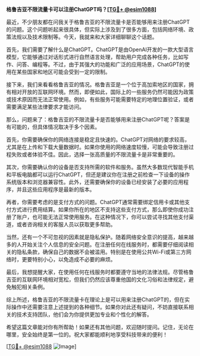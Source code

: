 **格鲁吉亚不限流量卡可以注册ChatGPT吗？[[TG💪+ @esim1088](https://t.me/s/esim1088)]**

最近，不少朋友都在问我关于格鲁吉亚的不限流量卡是否能够用来注册ChatGPT的问题。这个问题听起来很具体，但实际上涉及到了很多方面，包括网络环境、政策法规以及技术限制等。今天，我就来和大家详细聊聊这个话题。

首先，我们需要了解什么是ChatGPT。ChatGPT是由OpenAI开发的一款大型语言模型，它能够通过对话形式进行自然语言处理，帮助用户完成各种任务，比如写作、问答、编程等。不过，由于其强大的功能和广泛的应用场景，ChatGPT的使用在某些国家和地区可能会受到一定的限制。

接下来，我们来看看格鲁吉亚的情况。格鲁吉亚是一个位于高加索地区的国家，拥有相对开放的互联网环境。然而，即便如此，国际上的一些服务仍然可能因为政策或技术原因而无法正常使用。例如，有些服务可能需要特定的地理位置验证，或者需要满足某些法律要求才能访问。

那么，问题来了：格鲁吉亚的不限流量卡是否能够用来注册ChatGPT呢？答案是有可能的，但具体情况取决于多个因素。

首先，你需要确保你的网络连接是稳定且快速的。ChatGPT对网络的要求较高，尤其是在上传和下载大量数据时。如果你使用的网络速度较慢，可能会导致注册过程失败或者体验不佳。因此，选择一张高质量的不限流量卡是非常重要的。

其次，你需要确认你的设备是否支持所需的软件和服务。虽然大多数现代智能手机和平板电脑都可以运行ChatGPT，但还是建议你在注册之前检查一下设备的操作系统版本和浏览器兼容性。此外，还需要确保你的设备已经安装了必要的应用程序，并且这些应用程序是最新的版本。

再者，你需要考虑的是支付方式的问题。ChatGPT通常需要绑定信用卡或其他支付方式进行费用结算。如果你所在的地区不支持这些支付方式，那么即使你成功注册了账户，也可能无法正常使用服务。在这种情况下，你可以尝试寻找其他支付渠道，或者咨询相关的客服人员以获取更多帮助。

当然，还有一个不可忽视的因素就是隐私保护。随着网络安全意识的提高，越来越多的人开始关注个人信息的安全问题。在注册任何在线服务时，都需要仔细阅读相关的隐私条款，确保自己的数据不会被滥用。特别是在使用公共Wi-Fi或第三方网络时，更要特别小心，以免造成不必要的麻烦。

最后，我想提醒大家，在使用任何在线服务时都要遵守当地的法律法规。尽管格鲁吉亚的互联网环境相对宽松，但我们仍然应该尊重他国的文化习俗和法律规定，避免触犯相关条例。

综上所述，格鲁吉亚的不限流量卡在理论上是可以用来注册ChatGPT的，但在实际操作中还需要注意上述提到的各种细节。如果你对此还有疑问，不妨直接联系相关的技术支持团队，他们会为你提供更加专业和个性化的解答。

希望这篇文章能对你有所帮助！如果还有其他问题，欢迎随时提问。记住，无论在哪里，安全始终是第一位的。祝大家都能顺利地享受科技带来的便利！

[[TG💪+ @esim1088](https://t.me/s/esim1088) ![Image](https://i.postimg.cc/4NQfJmqS/Snipaste-2025-05-13-00-14-12.png)]